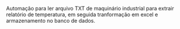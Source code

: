 Automação para ler arquivo TXT de maquinário industrial para extrair relatório de temperatura, em seguida tranformação em excel e armazenamento no banco de dados.
